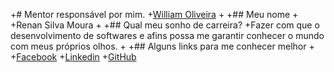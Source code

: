 
 +# Mentor responsável por mim.
 +[William Oliveira](/mentores/perfis/william_oliveira_souza.md)
 +
 +## Meu nome
 +
 +Renan Silva Moura
 +
 +## Qual meu sonho de carreira?
 +Fazer com que o desenvolvimento de softwares e afins possa me garantir conhecer o mundo com meus próprios olhos.
 +
 +## Alguns links para me conhecer melhor
 +
 +[Facebook](https://www.facebook.com/renan.silva.moura)
 +[Linkedin](https://br.linkedin.com/in/renansmoura)
 +[GitHub](https://github.com/RenanSMoura)

